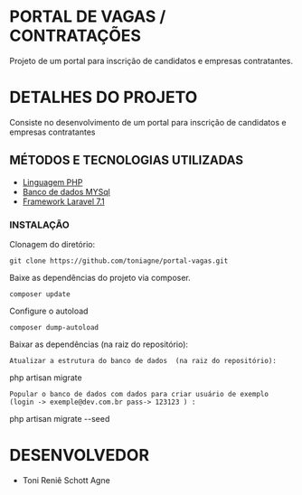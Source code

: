 # PORTAL DE VAGAS / CONTRATAÇÕES

Projeto de um portal para inscrição de candidatos e empresas contratantes.

# DETALHES DO PROJETO

Consiste no desenvolvimento de um portal para inscrição de candidatos e empresas contratantes

## MÉTODOS E TECNOLOGIAS UTILIZADAS

- [Linguagem PHP](https://www.php.net/)
- [Banco de dados MYSql](https://www.mysql.com/)
- [Framework Laravel 7.1](https://laravel.com/)

### INSTALAÇÃO
Clonagem do diretório:
```
git clone https://github.com/toniagne/portal-vagas.git
```

Baixe as dependências do projeto via composer. 
```
composer update
```
Configure o autoload
```
composer dump-autoload
```
Baixar as dependências (na raiz do repositório):
```
Atualizar a estrutura do banco de dados  (na raiz do repositório):
```
php artisan migrate
```
Popular o banco de dados com dados para criar usuário de exemplo (login -> exemple@dev.com.br pass-> 123123 ) :
```
php artisan migrate --seed

# DESENVOLVEDOR

- Toni Reniê Schott Agne
